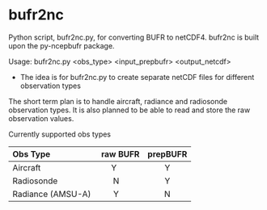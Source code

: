 # bufr2nc

Python script, bufr2nc.py, for converting BUFR to netCDF4. bufr2nc is built upon the py-ncepbufr package.

Usage: bufr2nc.py <obs_type> <input_prepbufr> <output_netcdf>
  * The idea is for bufr2nc.py to create separate netCDF files for different observation types

The short term plan is to handle aircraft, radiance and radiosonde observation types.
It is also planned to be able to read and store the raw observation values.

Currently supported obs types

| Obs Type           | raw BUFR | prepBUFR |
|:-------------------|:--------:|:--------:|
| Aircraft           | Y        | Y        |
| Radiosonde         | N        | Y        |
| Radiance (AMSU-A)  | Y        | N        |
